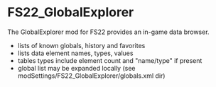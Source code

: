 # FS22_GlobalExplorer
The GlobalExplorer mod for FS22 provides an in-game data browser.
- lists of known globals, history and favorites
- lists data element names, types, values
- tables types include element count and "name/type" if present
- global list may be expanded locally (see modSettings/FS22_GlobalExplorer/globals.xml dir)

           